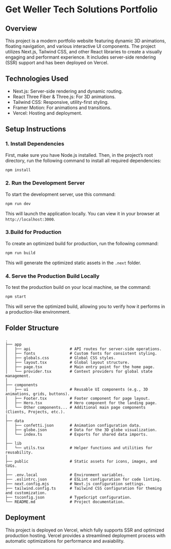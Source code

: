 # Get Weller Tech Solutions Portfolio

## Overview

This project is a modern portfolio website featuring dynamic 3D animations, floating navigation, and various interactive UI components. The project utilizes Next.js, Tailwind CSS, and other React libraries to create a visually engaging and performant experience. It includes server-side rendering (SSR) support and has been deployed on Vercel.

## Technologies Used
- Next.js: Server-side rendering and dynamic routing.
- React Three Fiber & Three.js: For 3D animations.
- Tailwind CSS: Responsive, utility-first styling.
- Framer Motion: For animations and transitions.
- Vercel: Hosting and deployment.

## Setup Instructions
### 1. **Install Dependencies**
  
  First, make sure you have Node.js installed. Then, in the project’s root directory, run the following command to install all required dependencies:  
  ```bash
  npm install
  ```
### 2. Run the Development Server

  To start the development server, use this command:
  ```bash
  npm run dev
  ```
  This will launch the application locally. You can view it in your browser at `http://localhost:3000`.

### 3.Build for Production
To create an optimized build for production, run the following command:
```bash
npm run build
```
This will generate the optimized static assets in the `.next` folder.

### 4. Serve the Production Build Locally
To test the production build on your local machine, se the command:
```bash
npm start
```
This will serve the optimized build, allowing you to verify how it performs in a production-like environment.

## Folder Structure

```plaintext
. 
├── app
│   ├── api                 # API routes for server-side operations.
│   ├── fonts               # Custom fonts for consistent styling.
│   ├── globals.css         # Global CSS styles.
│   ├── layout.tsx          # Global layout structure.
│   ├── page.tsx            # Main entry point for the home page.
│   └── provider.tsx        # Context providers for global state management.
│
├── components
│   ├── ui                  # Reusable UI components (e.g., 3D animations, grids, buttons).
│   ├── Footer.tsx          # Footer component for page layout.
│   ├── Hero.tsx            # Hero component for the landing page.
│   └── Other components... # Additional main page components (Clients, Projects, etc.).
│
├── data
│   ├── confetti.json       # Animation configuration data.
│   ├── globe.json          # Data for the 3D globe visualization.
│   └── index.ts            # Exports for shared data imports.
│
├── lib
│   └── utils.tsx           # Helper functions and utilities for reusability.
│
├── public                  # Static assets for icons, images, and SVGs.
│
├── .env.local              # Environment variables.
├── .eslintrc.json          # ESLint configuration for code linting.
├── next.config.mjs         # Next.js configuration settings.
├── tailwind.config.ts      # Tailwind CSS configuration for theming and customization.
├── tsconfig.json           # TypeScript configuration.
└── README.md               # Project documentation.
```

## Deployment
This project is deployed on Vercel, which fully supports SSR and optimized production hosting. Vercel provides a streamlined deployment process with automatic optimizations for performance and avaiability. 